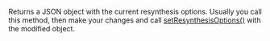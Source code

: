 Returns a JSON object with the current resynthesis options. Usually you call this method, then make your changes and call [setResynthesisOptions()](/scripting/scripting-api/wavetablecontroller#setresynthesisoptions) with the modified object.

